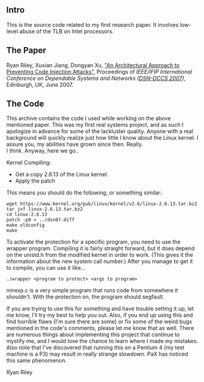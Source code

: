 Intro
---

This is the source code related to my first research paper.  It involves low-level abuse of the TLB
on Intel processors.

The Paper
---

Ryan Riley, Xuxian Jiang, Dongyan Xu, [ "An Architectural Approach to Preventing Code Injection Attacks"](https://vsecurity.info/pubs/dsn07-codeinj.pdf), Proceedings of _IEEE/IFIP International Conference on Dependable Systems and Networks ([DSN-DCCS 2007](http://www.dsn.org/))_, Edinburgh, UK, June 2007.

The Code
---

This archive contains the code I used while working on the above 
mentioned paper.  This was my first real systems project, and as such I 
apologize in advance for some of the lackluster quality.  Anyone with a 
real background will quickly realize just how little I know about the 
Linux kernel.  I assure you, my abilities have grown since then.  Really.  
I think.  Anyway, here we go..

Kernel Compiling:
 - Get a copy 2.6.13 of the Linux kernel.
 - Apply the patch

This means you should do the following, or something similar:
 
```
wget https://www.kernel.org/pub/linux/kernel/v2.6/linux-2.6.13.tar.bz2
tar jxf linux-2.6.13.tar.bz2
cd linux-2.6.13
patch -p0 < ../dsn07.diff
make oldconfig
make
```

To activate the protection for a specific program, you need to use the 
wrapper program.  Compiling it is fairly straight forward, but it does 
depend on the unistd.h from the modified kernel in order to work.  (This 
gives it the information about the new system call number.)  After you 
manage to get it to compile, you can use it like...
```
./wrapper <program to protect> <args to program>
```

mirexp.c is a very simple program that runs code from somewhere it 
shouldn't.  With the protection on, the program should segfault.

If you are trying to use this for something and have trouble setting it 
up, let me know, I'll try my best to help you out.  Also, if you end up 
using this and find horrible flaws (I'm sure there are some) or fix some 
of the weird bugs mentioned in the code's comments, please let me know 
that as well.  There are numerous things about implementing this project 
that continue to mystify me, and I would love the chance to learn where 
I made my mistakes.  Also note that I've discovered that running this on 
a Pentium 4 (my test machine is a P3) may result in really strange 
slowdown.  PaX has noticed this same phenomenon.

Ryan Riley

